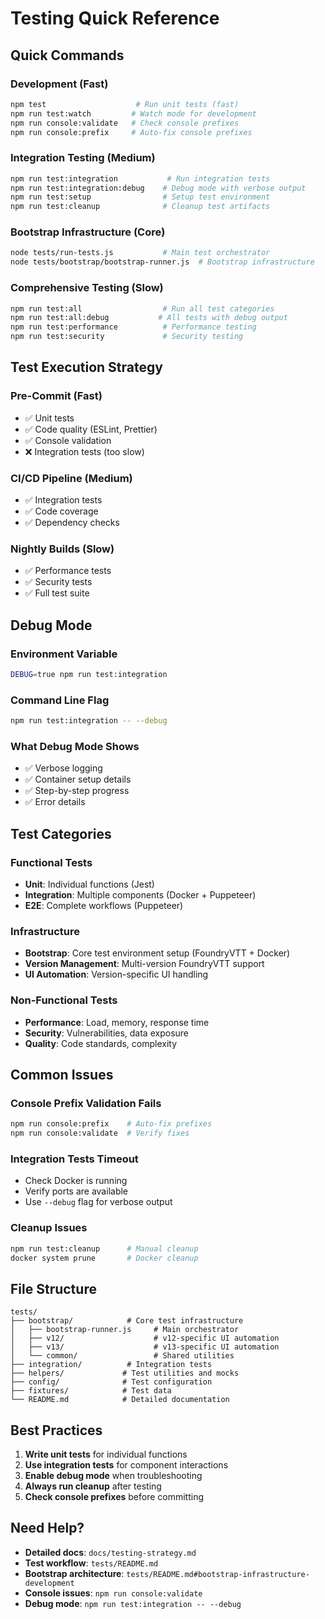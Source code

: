# Testing Quick Reference

## Quick Commands

### **Development (Fast)**
```bash
npm test                    # Run unit tests (fast)
npm run test:watch         # Watch mode for development
npm run console:validate   # Check console prefixes
npm run console:prefix     # Auto-fix console prefixes
```

### **Integration Testing (Medium)**
```bash
npm run test:integration           # Run integration tests
npm run test:integration:debug    # Debug mode with verbose output
npm run test:setup                # Setup test environment
npm run test:cleanup              # Cleanup test artifacts
```

### **Bootstrap Infrastructure (Core)**
```bash
node tests/run-tests.js           # Main test orchestrator
node tests/bootstrap/bootstrap-runner.js  # Bootstrap infrastructure
```

### **Comprehensive Testing (Slow)**
```bash
npm run test:all                  # Run all test categories
npm run test:all:debug           # All tests with debug output
npm run test:performance          # Performance testing
npm run test:security             # Security testing
```

## Test Execution Strategy

### **Pre-Commit (Fast)**
- ✅ Unit tests
- ✅ Code quality (ESLint, Prettier)
- ✅ Console validation
- ❌ Integration tests (too slow)

### **CI/CD Pipeline (Medium)**
- ✅ Integration tests
- ✅ Code coverage
- ✅ Dependency checks

### **Nightly Builds (Slow)**
- ✅ Performance tests
- ✅ Security tests
- ✅ Full test suite

## Debug Mode

### **Environment Variable**
```bash
DEBUG=true npm run test:integration
```

### **Command Line Flag**
```bash
npm run test:integration -- --debug
```

### **What Debug Mode Shows**
- ✅ Verbose logging
- ✅ Container setup details
- ✅ Step-by-step progress
- ✅ Error details

## Test Categories

### **Functional Tests**
- **Unit**: Individual functions (Jest)
- **Integration**: Multiple components (Docker + Puppeteer)
- **E2E**: Complete workflows (Puppeteer)

### **Infrastructure**
- **Bootstrap**: Core test environment setup (FoundryVTT + Docker)
- **Version Management**: Multi-version FoundryVTT support
- **UI Automation**: Version-specific UI handling

### **Non-Functional Tests**
- **Performance**: Load, memory, response time
- **Security**: Vulnerabilities, data exposure
- **Quality**: Code standards, complexity

## Common Issues

### **Console Prefix Validation Fails**
```bash
npm run console:prefix    # Auto-fix prefixes
npm run console:validate  # Verify fixes
```

### **Integration Tests Timeout**
- Check Docker is running
- Verify ports are available
- Use `--debug` flag for verbose output

### **Cleanup Issues**
```bash
npm run test:cleanup      # Manual cleanup
docker system prune       # Docker cleanup
```

## File Structure

```
tests/
├── bootstrap/            # Core test infrastructure
│   ├── bootstrap-runner.js     # Main orchestrator
│   ├── v12/                    # v12-specific UI automation
│   ├── v13/                    # v13-specific UI automation
│   └── common/                 # Shared utilities
├── integration/          # Integration tests
├── helpers/             # Test utilities and mocks
├── config/              # Test configuration
├── fixtures/            # Test data
└── README.md            # Detailed documentation
```

## Best Practices

1. **Write unit tests** for individual functions
2. **Use integration tests** for component interactions
3. **Enable debug mode** when troubleshooting
4. **Always run cleanup** after testing
5. **Check console prefixes** before committing

## Need Help?

- **Detailed docs**: `docs/testing-strategy.md`
- **Test workflow**: `tests/README.md`
- **Bootstrap architecture**: `tests/README.md#bootstrap-infrastructure-development`
- **Console issues**: `npm run console:validate`
- **Debug mode**: `npm run test:integration -- --debug`
